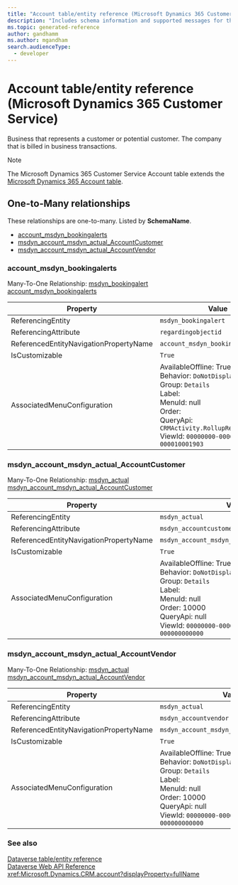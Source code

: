 ```yaml
---
title: "Account table/entity reference (Microsoft Dynamics 365 Customer Service)"
description: "Includes schema information and supported messages for the Account table/entity with Microsoft Dynamics 365 Customer Service."
ms.topic: generated-reference
author: gandhamm
ms.author: mgandham
search.audienceType: 
  - developer
---
```


# Account table/entity reference (Microsoft Dynamics 365 Customer Service)

Business that represents a customer or potential customer. The company that is billed in business transactions.

> [!NOTE]
> The Microsoft Dynamics 365 Customer Service Account table extends the [Microsoft Dynamics 365 Account table](/dynamics365/developer/reference/entities/account).




## One-to-Many relationships

These relationships are one-to-many. Listed by **SchemaName**.

- [account_msdyn_bookingalerts](#BKMK_account_msdyn_bookingalerts)
- [msdyn_account_msdyn_actual_AccountCustomer](#BKMK_msdyn_account_msdyn_actual_AccountCustomer)
- [msdyn_account_msdyn_actual_AccountVendor](#BKMK_msdyn_account_msdyn_actual_AccountVendor)

### <a name="BKMK_account_msdyn_bookingalerts"></a> account_msdyn_bookingalerts

Many-To-One Relationship: [msdyn_bookingalert account_msdyn_bookingalerts](msdyn_bookingalert.md#BKMK_account_msdyn_bookingalerts)

|Property|Value|
|---|---|
|ReferencingEntity|`msdyn_bookingalert`|
|ReferencingAttribute|`regardingobjectid`|
|ReferencedEntityNavigationPropertyName|`account_msdyn_bookingalerts`|
|IsCustomizable|`True`|
|AssociatedMenuConfiguration|AvailableOffline: True<br />Behavior: `DoNotDisplay`<br />Group: `Details`<br />Label: <br />MenuId: null<br />Order: <br />QueryApi: `CRMActivity.RollupRelatedByParty`<br />ViewId: `00000000-0000-0000-00aa-000010001903`|

### <a name="BKMK_msdyn_account_msdyn_actual_AccountCustomer"></a> msdyn_account_msdyn_actual_AccountCustomer

Many-To-One Relationship: [msdyn_actual msdyn_account_msdyn_actual_AccountCustomer](msdyn_actual.md#BKMK_msdyn_account_msdyn_actual_AccountCustomer)

|Property|Value|
|---|---|
|ReferencingEntity|`msdyn_actual`|
|ReferencingAttribute|`msdyn_accountcustomer`|
|ReferencedEntityNavigationPropertyName|`msdyn_account_msdyn_actual_AccountCustomer`|
|IsCustomizable|`True`|
|AssociatedMenuConfiguration|AvailableOffline: True<br />Behavior: `DoNotDisplay`<br />Group: `Details`<br />Label: <br />MenuId: null<br />Order: 10000<br />QueryApi: null<br />ViewId: `00000000-0000-0000-0000-000000000000`|

### <a name="BKMK_msdyn_account_msdyn_actual_AccountVendor"></a> msdyn_account_msdyn_actual_AccountVendor

Many-To-One Relationship: [msdyn_actual msdyn_account_msdyn_actual_AccountVendor](msdyn_actual.md#BKMK_msdyn_account_msdyn_actual_AccountVendor)

|Property|Value|
|---|---|
|ReferencingEntity|`msdyn_actual`|
|ReferencingAttribute|`msdyn_accountvendor`|
|ReferencedEntityNavigationPropertyName|`msdyn_account_msdyn_actual_AccountVendor`|
|IsCustomizable|`True`|
|AssociatedMenuConfiguration|AvailableOffline: True<br />Behavior: `DoNotDisplay`<br />Group: `Details`<br />Label: <br />MenuId: null<br />Order: 10000<br />QueryApi: null<br />ViewId: `00000000-0000-0000-0000-000000000000`|



### See also

[Dataverse table/entity reference](/power-apps/developer/data-platform/reference/about-entity-reference)  
[Dataverse Web API Reference](/power-apps/developer/data-platform/webapi/reference/about)   
<xref:Microsoft.Dynamics.CRM.account?displayProperty=fullName>
